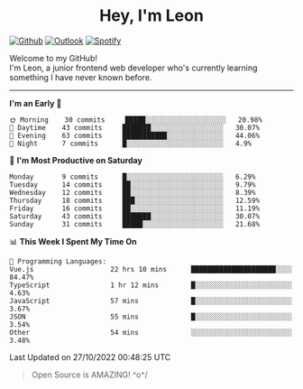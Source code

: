 <h1 align="center">Hey, I'm Leon</h1>

[![Github](https://img.shields.io/badge/-Github-000?style=flat&logo=Github&logoColor=white)](https://github.com/ooohmydawn)
[![Outlook](https://img.shields.io/badge/-Outlook-0078D4?style=flat&logo=Microsoft-Outlook&logoColor=white)](mailto:ooohmydawn@hotmail.com)
[![Spotify](https://img.shields.io/badge/-Spotify-1DB954?style=flat&logo=Spotify&logoColor=white)](https://open.spotify.com/user/tkf5c7q582tnbk7v0t9d3fsqq)
&nbsp;

Welcome to my GitHub! <br/>
I'm Leon, a junior frontend web developer who's currently learning something I have never known before.

***

<!--START_SECTION:waka-->
**I'm an Early 🐤** 

```text
🌞 Morning    30 commits     █████░░░░░░░░░░░░░░░░░░░░   20.98% 
🌆 Daytime    43 commits     ███████░░░░░░░░░░░░░░░░░░   30.07% 
🌃 Evening    63 commits     ███████████░░░░░░░░░░░░░░   44.06% 
🌙 Night      7 commits      █░░░░░░░░░░░░░░░░░░░░░░░░   4.9%

```
📅 **I'm Most Productive on Saturday** 

```text
Monday       9 commits      █░░░░░░░░░░░░░░░░░░░░░░░░   6.29% 
Tuesday      14 commits     ██░░░░░░░░░░░░░░░░░░░░░░░   9.79% 
Wednesday    12 commits     ██░░░░░░░░░░░░░░░░░░░░░░░   8.39% 
Thursday     18 commits     ███░░░░░░░░░░░░░░░░░░░░░░   12.59% 
Friday       16 commits     ██░░░░░░░░░░░░░░░░░░░░░░░   11.19% 
Saturday     43 commits     ███████░░░░░░░░░░░░░░░░░░   30.07% 
Sunday       31 commits     █████░░░░░░░░░░░░░░░░░░░░   21.68%

```


📊 **This Week I Spent My Time On** 

```text
💬 Programming Languages: 
Vue.js                   22 hrs 10 mins      █████████████████████░░░░   84.47% 
TypeScript               1 hr 12 mins        █░░░░░░░░░░░░░░░░░░░░░░░░   4.63% 
JavaScript               57 mins             █░░░░░░░░░░░░░░░░░░░░░░░░   3.67% 
JSON                     55 mins             █░░░░░░░░░░░░░░░░░░░░░░░░   3.54% 
Other                    54 mins             ░░░░░░░░░░░░░░░░░░░░░░░░░   3.48%

```


 Last Updated on 27/10/2022 00:48:25 UTC
<!--END_SECTION:waka-->


> Open Source is AMAZING! \^o^/
